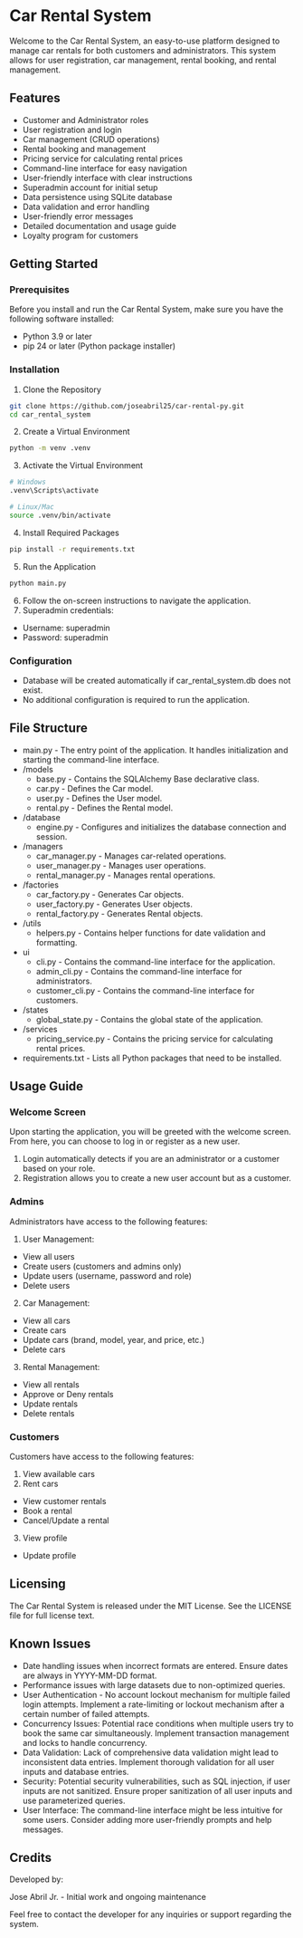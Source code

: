 # Car Rental System

Welcome to the Car Rental System, an easy-to-use platform designed to manage car rentals for both customers and administrators. This system allows for user registration, car management, rental booking, and rental management.

## Features

* Customer and Administrator roles
* User registration and login
* Car management (CRUD operations)
* Rental booking and management
* Pricing service for calculating rental prices
* Command-line interface for easy navigation
* User-friendly interface with clear instructions
* Superadmin account for initial setup
* Data persistence using SQLite database
* Data validation and error handling
* User-friendly error messages
* Detailed documentation and usage guide
* Loyalty program for customers

## Getting Started
### Prerequisites
Before you install and run the Car Rental System, make sure you have the following software installed:

* Python 3.9 or later
* pip 24 or later (Python package installer)
 
### Installation
1. Clone the Repository
```bash
git clone https://github.com/joseabril25/car-rental-py.git
cd car_rental_system
```

2. Create a Virtual Environment
```bash
python -m venv .venv
```

3. Activate the Virtual Environment
```bash
# Windows
.venv\Scripts\activate

# Linux/Mac
source .venv/bin/activate
```

4. Install Required Packages
```bash
pip install -r requirements.txt
```

5. Run the Application
```bash
python main.py
```

6. Follow the on-screen instructions to navigate the application.
7. Superadmin credentials:
  * Username: superadmin
  * Password: superadmin

### Configuration
* Database will be created automatically if car_rental_system.db does not exist.
* No additional configuration is required to run the application.

## File Structure

* main.py - The entry point of the application. It handles initialization and starting the command-line interface.
* /models
  * base.py - Contains the SQLAlchemy Base declarative class.
  * car.py - Defines the Car model.
  * user.py - Defines the User model.
  * rental.py - Defines the Rental model.
* /database
  * engine.py - Configures and initializes the database connection and session.
* /managers
  * car_manager.py - Manages car-related operations.
  * user_manager.py - Manages user operations.
  * rental_manager.py - Manages rental operations.
* /factories
  * car_factory.py - Generates Car objects.
  * user_factory.py - Generates User objects.
  * rental_factory.py - Generates Rental objects.
* /utils
  * helpers.py - Contains helper functions for date validation and formatting.
* ui
  * cli.py - Contains the command-line interface for the application.
  * admin_cli.py - Contains the command-line interface for administrators.
  * customer_cli.py - Contains the command-line interface for customers.
* /states
  * global_state.py - Contains the global state of the application.
* /services
  * pricing_service.py - Contains the pricing service for calculating rental prices.
* requirements.txt - Lists all Python packages that need to be installed.
  
## Usage Guide

### Welcome Screen

Upon starting the application, you will be greeted with the welcome screen. From here, you can choose to log in or register as a new user.

1. Login automatically detects if you are an administrator or a customer based on your role.
2. Registration allows you to create a new user account but as a customer.

### Admins

Administrators have access to the following features:

1. User Management:
  * View all users
  * Create users (customers and admins only)
  * Update users (username, password and role)
  * Delete users
2. Car Management:
  * View all cars
  * Create cars
  * Update cars (brand, model, year, and price, etc.)
  * Delete cars
3. Rental Management:
  * View all rentals
  * Approve or Deny rentals
  * Update rentals
  * Delete rentals
  
### Customers

Customers have access to the following features:

1. View available cars
2. Rent cars
  * View customer rentals
  * Book a rental
  * Cancel/Update a rental
3. View profile
  * Update profile


## Licensing
The Car Rental System is released under the MIT License. See the LICENSE file for full license text.

## Known Issues

* Date handling issues when incorrect formats are entered. Ensure dates are always in YYYY-MM-DD format.
* Performance issues with large datasets due to non-optimized queries.
* User Authentication - No account lockout mechanism for multiple failed login attempts. Implement a rate-limiting or lockout mechanism after a certain number of failed attempts.
* Concurrency Issues: Potential race conditions when multiple users try to book the same car simultaneously. Implement transaction management and locks to handle concurrency.
* Data Validation: Lack of comprehensive data validation might lead to inconsistent data entries. Implement thorough validation for all user inputs and database entries.
* Security: Potential security vulnerabilities, such as SQL injection, if user inputs are not sanitized. Ensure proper sanitization of all user inputs and use parameterized queries.
* User Interface: The command-line interface might be less intuitive for some users. Consider adding more user-friendly prompts and help messages.

## Credits
Developed by:

Jose Abril Jr. - Initial work and ongoing maintenance

Feel free to contact the developer for any inquiries or support regarding the system.